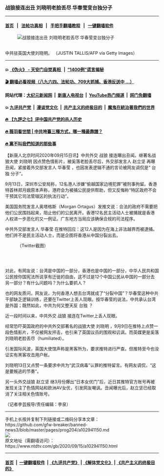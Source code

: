 ### 战狼接连出丑 刘晓明老脸丢尽 华春莹变台独分子
------------------------

#### [首页](https://github.com/gfw-breaker/banned-news3/blob/master/README.md) &nbsp;&nbsp;|&nbsp;&nbsp; [法轮功真相](https://github.com/begood0513/basic/blob/master/README.md)  &nbsp;&nbsp;|&nbsp;&nbsp; [手把手翻墙教程](https://github.com/gfw-breaker/guides/wiki)  &nbsp;&nbsp;|&nbsp;&nbsp; [一键翻墙软件](https://github.com/gfw-breaker/nogfw/blob/master/README.md)  



<div><div class="featured_image">
 <figure>
  <img alt="战狼接连出丑 刘晓明老脸丢尽 华春莹变台独分子" src="https://i.ntdtv.com/assets/uploads/2020/09/Untitled-20-800x450.jpg"/>
 </figure><br/>
 <span class="caption">
  中共驻英国大使刘晓明。 （JUSTIN TALLIS/AFP via Getty Images）
 </span>
</div>
</div><hr/>

#### 💥 [《伪火》 - 天安门自焚真相 ](http://158.247.203.241:10000/videos/blog/weihuo.html)&nbsp; |&nbsp; [“1400例”谎言揭秘  ](http://158.247.203.241:10000/videos/blog/jiexi1400.html)

#### [ 🎬  翻墙必看视频（八九六四、法轮功、709大抓捕、香港反送中 ...）](https://github.com/gfw-breaker/links/blob/master/banned.md)

#### 网站代理：[大纪元新闻网](http://158.247.203.241:10080/gb/) &nbsp;|&nbsp; [新唐人电视台](http://158.247.203.241:8808/gb/)  &nbsp;|&nbsp; [YouTube热门频道](http://158.247.203.241/youtube.html) &nbsp;|&nbsp; [网门免翻墙](http://158.247.203.241:11000/show.aspx?name=ogHome)

#### 💥 [九评共产党](http://158.247.203.241:10000/videos/res/jiuping/)&nbsp; |&nbsp; [漫谈党文化](http://158.247.203.241:10000/videos/res/mtdwh/)&nbsp; |&nbsp; [共产主义的终极目的](http://158.247.203.241:10000/videos/res/zjmd/)&nbsp; |&nbsp; [魔鬼在統治著我們的世界](http://158.247.203.241:10000/videos/res/TheSpecter/)  

#### [ 🔥  【九評之七】评中国共产党的杀人历史](http://158.247.203.241:10000/videos/news/../res/jiuping/index.html)

#### [ 🔥  薇羽看世間 | 中共垮臺三種方式，哪一種最靠譜？](http://158.247.203.241:10000/videos/news/weiyu01.html)

#### [ 🔥  黨不叫我們知道的那些事](http://158.247.203.241:10000/videos/news/truth02.html)

<div><div class="post_content" itemprop="articleBody">
 <p>
  【新唐人北京时间2020年09月15日讯】中共外交
  <ok href="https://www.ntdtv.com/gb/战狼.htm">
   战狼
  </ok>
  接连曝出丑闻。继著名战狼大使
  <ok href="https://www.ntdtv.com/gb/刘晓明.htm">
   刘晓明
  </ok>
  因点赞色情影片，被奚落老脸丢尽后，外交部发言人
  <ok href="https://www.ntdtv.com/gb/赵立坚.htm">
   赵立坚
  </ok>
  再曝丑闻，紧接着外交部发言人
  <ok href="https://www.ntdtv.com/gb/华春莹.htm">
   华春莹
  </ok>
  ，也因发表逻辑不通的言论被网友调侃是“
  <ok href="https://www.ntdtv.com/gb/台独.htm">
   台独
  </ok>
  分子”。
 </p>
 <p>
  9月13日，深圳市公安局称，12名港人涉嫌“偷越国家边境犯罪”被刑事拘留。香港特首林郑月娥原本声称，港府会为被捕公民提供帮助，但又反悔称“特区政府不会干预其它司法管辖区的执法行动”。
 </p>
 <p>
  美国国务院发言人奥塔格斯（Morgan Ortagus）发推文说：合法的政府不需要把他们公民围挡起来，阻止他们的公民离开。香港12名民主活动人士被捕就是香港人权进一步恶化的又一例证。广东地方当局应该确保合规的司法程序。
 </p>
 <p>
  中共外交部发言人
  <ok href="https://www.ntdtv.com/gb/华春莹.htm">
   华春莹
  </ok>
  在推特回应：这12人是因为在海上非法越界而被逮捕。他们并不是民主活动人士，而是企图将香港从中国分裂出去。
 </p>
 <figure class="wp-caption alignnone" id="attachment_102941157" style="width: 562px">
  <ok href="https://i.ntdtv.com/assets/uploads/2020/09/d13966b85048fadfd362543b47e72a15.jpg">
   <img alt="" class="size-full wp-image-102941157" src="https://i.ntdtv.com/assets/uploads/2020/09/d13966b85048fadfd362543b47e72a15.jpg"/>
  </ok>
  <br/><figcaption class="wp-caption-text">
   （Twitter截图）
  </figcaption><br/>
 </figure><br/>
 <p>
  对此，有网友说：台湾是中国的一部分，香港也是中国的一部分，中华人民共和国公民按你国宪法所说享有迁徙的自由，这不过是12个中国公民从中国的一部分去另一部分？有什么问题吗？为什么要抓人？
 </p>
 <p>
  也的网友质问，网友说，为何香港人想去台湾就成了“分裂中国”？华春莹这种中共干部缺乏逻辑训练，还要在Twitter上丢人现眼。按华春莹的说法，中共承认台湾是外国；既然如此，中共为何又整天反
  <ok href="https://www.ntdtv.com/gb/台独.htm">
   台独
  </ok>
  ？
 </p>
 <p>
  近一段时间以来，中共外交
  <ok href="https://www.ntdtv.com/gb/战狼.htm">
   战狼
  </ok>
  接连在Twitter上丢人现眼。
 </p>
 <p>
  经常恐吓英国政府的中共外交部著名的战狼大使
  <ok href="https://www.ntdtv.com/gb/刘晓明.htm">
   刘晓明
  </ok>
  ，9月9日在推特上点赞一段色情影片，不仅被网友抨击，也引来了英国议员的围观和讥讽。而英媒更是奚落刘晓明老脸丢尽（humiliated）。
 </p>
 <p>
  引发国际风波，英国大使馆声称是黑客所为，要求推特进行严查。但推特至今也没证实有黑客攻击用户帐。
 </p>
 <p>
  刘晓明13日又点赞一条要求中共为“武汉病毒”认罪的推特留言。有网友调侃，“这是要叛逃的节奏”。
 </p>
 <p>
  另一头外交战狼
  <ok href="https://www.ntdtv.com/gb/赵立坚.htm">
   赵立坚
  </ok>
  继3月份爆出“日本女优门”后，近日其推特官方账号再被发现关注了色情网站和欧洲AV女优，引发网友嘲讽。丑闻曝光后，赵立坚已经取消了关注相关色情账号。
 </p>
 <p>
  （记者李芸报导/责任编辑：李泉）
 </p>
 <div class="single_ad">
 </div>
</div>
</div>
<hr/>
手机上长按并复制下列链接或二维码分享本文章：<br/>
https://github.com/gfw-breaker/banned-news3/blob/master/pages/prog204/a102941150.md <br/>
<a href='https://github.com/gfw-breaker/banned-news3/blob/master/pages/prog204/a102941150.md'><img src='https://github.com/gfw-breaker/banned-news3/blob/master/pages/prog204/a102941150.md.png'/></a> <br/>
原文地址（需翻墙访问）：https://www.ntdtv.com/gb/2020/09/15/a102941150.html


------------------------
#### [首页](https://github.com/gfw-breaker/banned-news3/blob/master/README.md) &nbsp;|&nbsp; [一键翻墙软件](https://github.com/gfw-breaker/nogfw/blob/master/README.md) &nbsp;| [《九评共产党》](https://github.com/gfw-breaker/9ping.md/blob/master/README.md#九评之一评共产党是什么) | [《解体党文化》](https://github.com/gfw-breaker/jtdwh.md/blob/master/README.md) | [《共产主义的终极目的》](https://github.com/gfw-breaker/gczydzjmd.md/blob/master/README.md)


<img src='http://gfw-breaker.win/banned-news3/pages/prog204/a102941150.md' width='0px' height='0px'/>